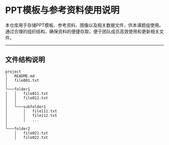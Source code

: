 # PPT模板与参考资料使用说明

本仓库用于存储PPT模板、参考资料、图像以及相关数据文件，供本课题组使用。通过合理的组织结构，确保资料的便捷存取，便于团队成员高效使用和更新相关文件。

---
## 文件结构说明
```
project
│   README.md
│   file001.txt    
│
└───folder1
│   │   file011.txt
│   │   file012.txt
│   │
│   └───subfolder1
│       │   file111.txt
│       │   file112.txt
│       │   ...
│   
└───folder2
    │   file021.txt
    │   file022.txt
```
